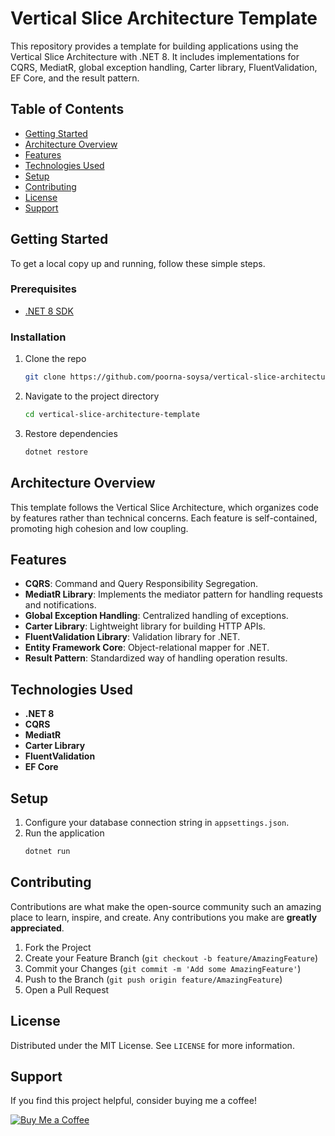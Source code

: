 # Vertical Slice Architecture Template

This repository provides a template for building applications using the Vertical Slice Architecture with .NET 8. It includes implementations for CQRS, MediatR, global exception handling, Carter library, FluentValidation, EF Core, and the result pattern.

## Table of Contents

- [Getting Started](#getting-started)
- [Architecture Overview](#architecture-overview)
- [Features](#features)
- [Technologies Used](#technologies-used)
- [Setup](#setup)
- [Contributing](#contributing)
- [License](#license)
- [Support](#support)

## Getting Started

To get a local copy up and running, follow these simple steps.

### Prerequisites

- [.NET 8 SDK](https://dotnet.microsoft.com/download/dotnet/8.0)

### Installation

1. Clone the repo
   ```sh
   git clone https://github.com/poorna-soysa/vertical-slice-architecture-template.git
   ```
2. Navigate to the project directory
   ```sh
   cd vertical-slice-architecture-template
   ```
3. Restore dependencies
   ```sh
   dotnet restore
   ```

## Architecture Overview

This template follows the Vertical Slice Architecture, which organizes code by features rather than technical concerns. Each feature is self-contained, promoting high cohesion and low coupling.

## Features

- **CQRS**: Command and Query Responsibility Segregation.
- **MediatR Library**: Implements the mediator pattern for handling requests and notifications.
- **Global Exception Handling**: Centralized handling of exceptions.
- **Carter Library**: Lightweight library for building HTTP APIs.
- **FluentValidation Library**: Validation library for .NET.
- **Entity Framework Core**: Object-relational mapper for .NET.
- **Result Pattern**: Standardized way of handling operation results.

## Technologies Used

- **.NET 8**
- **CQRS**
- **MediatR**
- **Carter Library**
- **FluentValidation**
- **EF Core**

## Setup

1. Configure your database connection string in `appsettings.json`.
2. Run the application
   ```sh
   dotnet run
   ```

## Contributing

Contributions are what make the open-source community such an amazing place to learn, inspire, and create. Any contributions you make are **greatly appreciated**.

1. Fork the Project
2. Create your Feature Branch (`git checkout -b feature/AmazingFeature`)
3. Commit your Changes (`git commit -m 'Add some AmazingFeature'`)
4. Push to the Branch (`git push origin feature/AmazingFeature`)
5. Open a Pull Request

## License

Distributed under the MIT License. See `LICENSE` for more information.

## Support

If you find this project helpful, consider buying me a coffee!

[![Buy Me a Coffee](https://www.buymeacoffee.com/assets/img/custom_images/orange_img.png)](https://www.buymeacoffee.com/poorna.soysa)
```
